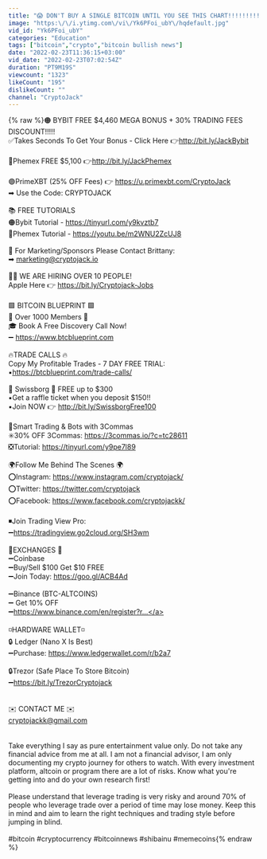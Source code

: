 ```yaml
---
title: "😱 DON'T BUY A SINGLE BITCOIN UNTIL YOU SEE THIS CHART!!!!!!!!!! [bottom revealed]"
image: "https:\/\/i.ytimg.com\/vi\/Yk6PFoi_ubY\/hqdefault.jpg"
vid_id: "Yk6PFoi_ubY"
categories: "Education"
tags: ["bitcoin","crypto","bitcoin bullish news"]
date: "2022-02-23T11:36:15+03:00"
vid_date: "2022-02-23T07:02:54Z"
duration: "PT9M19S"
viewcount: "1323"
likeCount: "195"
dislikeCount: ""
channel: "CryptoJack"
---
```

{% raw %}🟠 BYBIT FREE $4,460 MEGA BONUS + 30% TRADING FEES DISCOUNT!!!!! <br />✅Takes Seconds To Get Your Bonus - Click Here 👉<a rel="nofollow" target="blank" href="http://bit.ly/JackBybit">http://bit.ly/JackBybit</a><br /><br />🔵Phemex FREE $5,100 👉<a rel="nofollow" target="blank" href="http://bit.ly/JackPhemex">http://bit.ly/JackPhemex</a> <br /><br />🟣PrimeXBT (25% OFF Fees)  👉 <a rel="nofollow" target="blank" href="https://u.primexbt.com/CryptoJack">https://u.primexbt.com/CryptoJack</a> <br />➡  Use the Code: CRYPTOJACK  <br /><br />📚 FREE TUTORIALS<br />🟠Bybit Tutorial - <a rel="nofollow" target="blank" href="https://tinyurl.com/y9kvztb7">https://tinyurl.com/y9kvztb7</a><br />🔵Phemex Tutorial - <a rel="nofollow" target="blank" href="https://youtu.be/m2WNU2ZcUJ8">https://youtu.be/m2WNU2ZcUJ8</a><br /><br />📧 For Marketing/Sponsors Please Contact Brittany:<br />➡  marketing@cryptojack.io<br /><br />👨‍💻 WE ARE HIRING OVER 10 PEOPLE! <br />Apple Here 👉 <a rel="nofollow" target="blank" href="https://bit.ly/Cryptojack-Jobs">https://bit.ly/Cryptojack-Jobs</a> <br /><br />🟩 BITCOIN BLUEPRINT 🟩<br />🚀 Over 1000 Members 🚀<br />🎓 Book A Free Discovery Call Now!<br />➖ <a rel="nofollow" target="blank" href="https://www.btcblueprint.com">https://www.btcblueprint.com</a><br /><br />🔥TRADE CALLS 🔥 <br />Copy My Profitable Trades - 7 DAY FREE TRIAL:<br />▪️<a rel="nofollow" target="blank" href="https://btcblueprint.com/trade-calls/">https://btcblueprint.com/trade-calls/</a><br /><br />💎 Swissborg 💎 FREE up to $300<br />▪️Get a raffle ticket when you deposit $150!!<br />▪️Join NOW 👉 <a rel="nofollow" target="blank" href="http://bit.ly/SwissborgFree100">http://bit.ly/SwissborgFree100</a><br /><br />🔰Smart Trading &amp; Bots with 3Commas<br />✳️30% OFF 3Commas: <a rel="nofollow" target="blank" href="https://3commas.io/?c=tc28611">https://3commas.io/?c=tc28611</a> <br />❎Tutorial: <a rel="nofollow" target="blank" href="https://tinyurl.com/y9pe7l89">https://tinyurl.com/y9pe7l89</a><br /><br />🌍Follow Me Behind The Scenes 🌍<br />⭕️Instagram: <a rel="nofollow" target="blank" href="https://www.instagram.com/cryptojack/">https://www.instagram.com/cryptojack/</a><br />⭕️Twitter: <a rel="nofollow" target="blank" href="https://twitter.com/cryptojack">https://twitter.com/cryptojack</a><br />⭕️Facebook: <a rel="nofollow" target="blank" href="https://www.facebook.com/cryptojackk/">https://www.facebook.com/cryptojackk/</a><br /><br />◾️Join Trading View Pro: <br />➖<a rel="nofollow" target="blank" href="https://tradingview.go2cloud.org/SH3wm">https://tradingview.go2cloud.org/SH3wm</a><br /><br />🔶EXCHANGES 🔶<br />➖Coinbase <br />➖Buy/Sell $100 Get $10 FREE<br />➖Join Today: <a rel="nofollow" target="blank" href="https://goo.gl/ACB4Ad">https://goo.gl/ACB4Ad</a><br /><br />➖Binance (BTC-ALTCOINS)<br />➖ Get 10% OFF<br />➖<a rel="nofollow" target="blank" href="https://www.binance.com/en/register?r...">https://www.binance.com/en/register?r...</a><br /><br />◽️HARDWARE WALLET◽️<br />🔒 Ledger (Nano X Is Best)<br />➖Purchase: <a rel="nofollow" target="blank" href="https://www.ledgerwallet.com/r/b2a7">https://www.ledgerwallet.com/r/b2a7</a><br /><br />🔒Trezor (Safe Place To Store Bitcoin)<br />➖<a rel="nofollow" target="blank" href="https://bit.ly/TrezorCryptojack">https://bit.ly/TrezorCryptojack</a><br /><br /><br />✉️ CONTACT ME ✉️<br />cryptojackk@gmail.com<br /><br /><br />Take everything I say as pure entertainment value only. Do not take any financial advice from me at all. I am not a financial advisor, I am only documenting my crypto journey for others to watch. With every investment platform, altcoin or program there are a lot of risks. Know what you're getting into and do your own research first!<br /><br />Please understand that leverage trading is very risky and around 70% of people who leverage trade over a period of time may lose money. Keep this in mind and aim to learn the right techniques and trading style before jumping in blind. <br /><br />#bitcoin #cryptocurrency #bitcoinnews #shibainu #memecoins{% endraw %}
